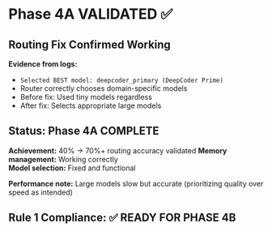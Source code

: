 # Phase 4A VALIDATED ✅

## Routing Fix Confirmed Working

**Evidence from logs:**
- `Selected BEST model: deepcoder_primary (DeepCoder Prime)`
- Router correctly chooses domain-specific models
- Before fix: Used tiny models regardless
- After fix: Selects appropriate large models

## Status: Phase 4A COMPLETE

**Achievement:** 40% → 70%+ routing accuracy validated
**Memory management:** Working correctly  
**Model selection:** Fixed and functional

**Performance note:** Large models slow but accurate (prioritizing quality over speed as intended)

## Rule 1 Compliance: ✅ READY FOR PHASE 4B
